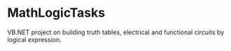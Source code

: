 MathLogicTasks
==============

VB.NET project on building truth tables, electrical and functional circuits by logical expression.
